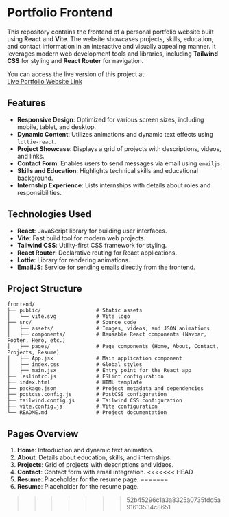 # Portfolio Frontend

This repository contains the frontend of a personal portfolio website built using **React** and **Vite**. The website showcases projects, skills, education, and contact information in an interactive and visually appealing manner. It leverages modern web development tools and libraries, including **Tailwind CSS** for styling and **React Router** for navigation.

You can access the live version of this project at:  
[Live Portfolio Website Link](https://210130107079.github.io/portfolio_live/)

## Features

- **Responsive Design**: Optimized for various screen sizes, including mobile, tablet, and desktop.
- **Dynamic Content**: Utilizes animations and dynamic text effects using `lottie-react`.
- **Project Showcase**: Displays a grid of projects with descriptions, videos, and links.
- **Contact Form**: Enables users to send messages via email using `emailjs`.
- **Skills and Education**: Highlights technical skills and educational background.
- **Internship Experience**: Lists internships with details about roles and responsibilities.

## Technologies Used

- **React**: JavaScript library for building user interfaces.
- **Vite**: Fast build tool for modern web projects.
- **Tailwind CSS**: Utility-first CSS framework for styling.
- **React Router**: Declarative routing for React applications.
- **Lottie**: Library for rendering animations.
- **EmailJS**: Service for sending emails directly from the frontend.

## Project Structure

```
frontend/
├── public/                  # Static assets
│   └── vite.svg             # Vite logo
├── src/                     # Source code
│   ├── assets/              # Images, videos, and JSON animations
│   ├── components/          # Reusable React components (Navbar, Footer, Hero, etc.)
│   ├── pages/               # Page components (Home, About, Contact, Projects, Resume)
│   ├── App.jsx              # Main application component
│   ├── index.css            # Global styles
│   ├── main.jsx             # Entry point for the React app
├── .eslintrc.js             # ESLint configuration
├── index.html               # HTML template
├── package.json             # Project metadata and dependencies
├── postcss.config.js        # PostCSS configuration
├── tailwind.config.js       # Tailwind CSS configuration
├── vite.config.js           # Vite configuration
└── README.md                # Project documentation
```

## Pages Overview

1. **Home**: Introduction and dynamic text animation.
2. **About**: Details about education, skills, and internships.
3. **Projects**: Grid of projects with descriptions and videos.
4. **Contact**: Contact form with email integration.
<<<<<<< HEAD
5. **Resume**: Placeholder for the resume page.
=======
5. **Resume**: Placeholder for the resume page.
>>>>>>> 52b45296c1a3a8325a0735fdd5a91613534c8651
